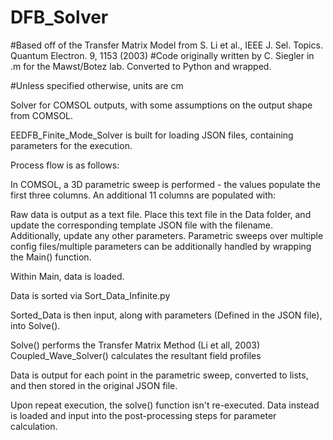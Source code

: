 # DFB_Solver

#Based off of the Transfer Matrix Model from S. Li et al., IEEE J. Sel. Topics. Quantum Electron. 9, 1153 (2003)
#Code originally written by C. Siegler in .m for the Mawst/Botez lab. Converted to Python and wrapped.

#Unless specified otherwise, units are cm

Solver for COMSOL outputs, with some assumptions on the output shape from COMSOL.

EEDFB_Finite_Mode_Solver is built for loading JSON files, containing parameters for the execution.

Process flow is as follows:

In COMSOL, a 3D parametric sweep is performed - the values populate the first three columns. An additional 11 columns are populated with:

Raw data is output as a text file. Place this text file in the Data folder, and update the corresponding template JSON file with the filename.
Additionally, update any other parameters. Parametric sweeps over multiple config files/multiple parameters can be additionally handled by wrapping the Main() function.

Within Main, data is loaded.

Data is sorted via Sort_Data_Infinite.py

Sorted_Data is then input, along with parameters (Defined in the JSON file), into Solve().

Solve() performs the Transfer Matrix Method (Li et all, 2003)
Coupled_Wave_Solver() calculates the resultant field profiles 

Data is output for each point in the parametric sweep, converted to lists, and then stored in the original JSON file.

Upon repeat execution, the solve() function isn't re-executed. Data instead is loaded and input into the post-processing steps for parameter calculation.